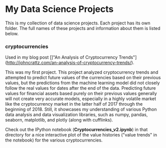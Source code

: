 # My Data Science Projects

This is my collection of data science projects.
Each project has its own folder. 
The full names of these projects and information about them
is listed below.

### cryptocurrencies

Used in my blog post []"An Analysis of Cryptocurrency Trends"](http://johncrattz.com/an-analysis-of-cryptocurrency-trends/).

This was my first project. 
This project analyzed cryptocurrency trends and attempted
to predict future values of the currencies based on their 
previous values, but the predictions from the machine learning 
model did not closely follow the real values for dates after 
the end of the data. Predicting future values for financial assets 
based purely on their previous values generally will not
create very accurate models, especially in a highly volatile
market like the cryptocurrency market in the latter half of 2017 
through the beginning of 2018. Still, it showcases my understanding 
of various Python data analysis and data visualization libraries, 
such as numpy, pandas, seaborn, matplotlib, and plotly 
(along with cufflinks).

Check out the IPython notebook (**Cryptocurrencies_v2.ipynb**) 
in that directory for a nice interactive plot of the value 
histories ("value trends" in the notebook) for the various 
cryptocurrencies.
